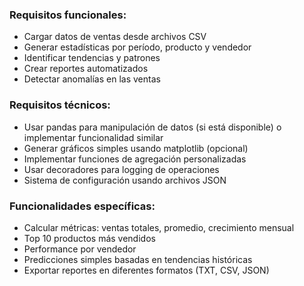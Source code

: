 ### Requisitos funcionales:
-  Cargar datos de ventas desde archivos CSV
-  Generar estadísticas por período, producto y vendedor
-  Identificar tendencias y patrones
-  Crear reportes automatizados
-  Detectar anomalías en las ventas

### Requisitos técnicos:
-  Usar pandas para manipulación de datos (si está disponible) o implementar funcionalidad
similar
-  Generar gráficos simples usando matplotlib (opcional)
-  Implementar funciones de agregación personalizadas
-  Usar decoradores para logging de operaciones
-  Sistema de configuración usando archivos JSON

### Funcionalidades específicas:
-  Calcular métricas: ventas totales, promedio, crecimiento mensual
-  Top 10 productos más vendidos
-  Performance por vendedor
-  Predicciones simples basadas en tendencias históricas
-  Exportar reportes en diferentes formatos (TXT, CSV, JSON)